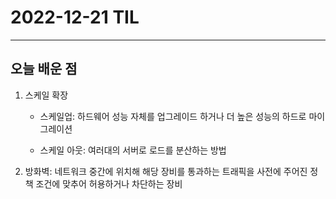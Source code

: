 # 2022-12-21 TIL

---

## 오늘 배운 점

1. 스케일 확장
    - 스케일업: 하드웨어 성능 자체를 업그레이드 하거나 더 높은 성능의 하드로 마이그레이션

    - 스케일 아웃: 여러대의 서버로 로드를 분산하는 방법

2. 방화벽: 네트워크 중간에 위치해 해당 장비를 통과하는 트래픽을 사전에 주어진 정책 조건에 맞추어 허용하거나 차단하는 장비